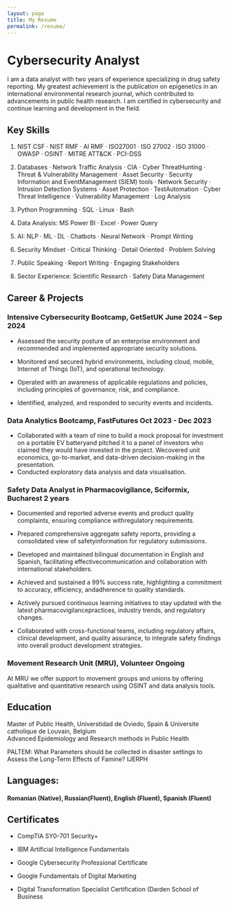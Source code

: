 ```yaml
---
layout: page
title: My Resume
permalink: /resume/
---
```


# Cybersecurity Analyst

I am a data analyst with two years of experience specializing in drug safety reporting. My greatest achievement is the publication on epigenetics in an international environmental research journal, which contributed to  advancements in public health research. I am certified in cybersecurity and continue learning and development in the field. 

## Key Skills

1. NIST CSF · NIST RMF  · AI RMF · ISO27001 · ISO 27002 · ISO 31000 · OWASP · OSINT  ·  MITRE ATT&CK ·  PCI-DSS

2. Databases · Network Traffic Analysis · CIA · Cyber ThreatHunting · Threat & Vulnerability Management · Asset Security · Security Information and EventManagement (SIEM) tools · Network Security · Intrusion Detection Systems · Asset Protection · TestAutomation  · Cyber Threat Intelligence · Vulnerability Management · Log Analysis

3. Python Programming · SQL · Linux · Bash

3. Data Analysis: MS Power BI · Excel · Power Query

4. AI: NLP · ML · DL · Chatbots · Neural Network · Prompt Writing  

5. Security Mindset · Critical Thinking · Detail Oriented · Problem Solving 

6. Public Speaking · Report Writing · Engaging Stakeholders 

7. Sector Experience: Scientific Research · Safety Data Management

## Career & Projects

### Intensive Cybersecurity Bootcamp, GetSetUK               June 2024 – Sep 2024


- Assessed the security posture of an enterprise environment and recommended and implemented
appropriate security solutions.

- Monitored and secured hybrid environments, including cloud, mobile, Internet of Things (IoT), and
operational technology.

- Operated with an awareness of applicable regulations and policies, including principles of
governance, risk, and compliance.

- Identified, analyzed, and responded to security events and incidents.

### Data Analytics Bootcamp, FastFutures                            Oct 2023 - Dec 2023

- Collaborated with a team of nine to build a mock proposal for investment on a portable EV batteryand pitched it to a panel of investors who claimed they would have invested in the project. Wecovered unit economics, go-to-market, and data-driven decision-making in the presentation.
- Conducted exploratory data analysis and data visualisation.

### Safety Data Analyst in Pharmacovigilance, Sciformix, Bucharest       2 years

- Documented and reported adverse events and product quality complaints, ensuring compliance withregulatory requirements.

- Prepared comprehensive aggregate safety reports, providing a consolidated view of safetyinformation for regulatory submissions.

- Developed and maintained bilingual documentation in English and Spanish, facilitating effectivecommunication and collaboration with international stakeholders.

- Achieved and sustained a 99% success rate, highlighting a commitment to accuracy, efficiency, andadherence to quality standards.

- Actively pursued continuous learning initiatives to stay updated with the latest pharmacovigilancepractices, industry trends, and regulatory changes.

- Collaborated with cross-functional teams, including regulatory affairs, clinical development, and quality assurance, to integrate safety findings into overall product development strategies.

### Movement Research Unit (MRU), Volunteer                                      Ongoing

At MRU we offer support to movement groups and unions by offering qualitative and quantitative research using OSINT and data analysis tools. 

## Education

Master of Public Health, Universtidad de Oviedo, Spain & Universite catholique de Louvain, Belgium                                                                  
Advanced Epidemiology and Research methods in Public Health

PALTEM: What Parameters should be collected in disaster settings to Assess the Long-Term Effects of Famine? IJERPH 

## Languages: 
#### Romanian (Native), Russian(Fluent), English (Fluent), Spanish (Fluent)
 
## Certificates

- CompTIA SY0-701 Security+

- IBM Artificial Intelligence Fundamentals 

- Google Cybersecurity Professional Certificate 

- Google Fundamentals of Digital Marketing 

- Digital Transformation Specialist Certification (Darden School of Business